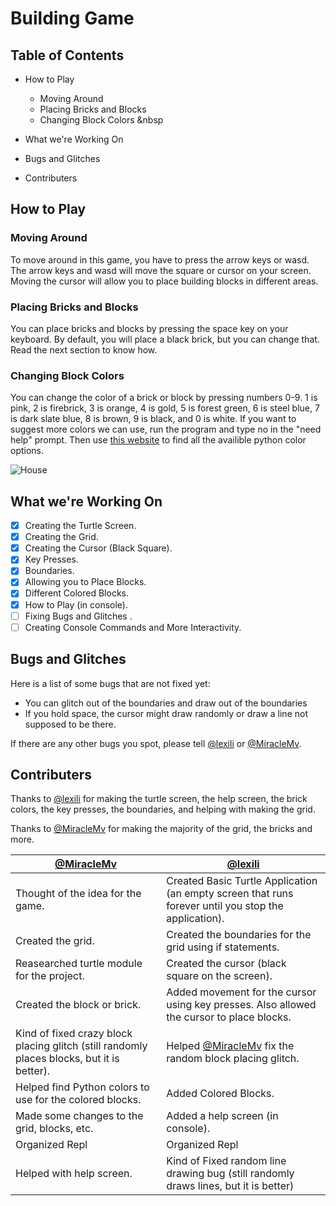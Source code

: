 # Building Game

## Table of Contents


* How to Play


  - Moving Around
  - Placing Bricks and Blocks
  - Changing Block Colors
&nbsp

* What we're Working On
* Bugs and Glitches
* Contributers

## How to Play

### Moving Around

To move around in this game, you have to press the arrow keys or wasd. The arrow keys and wasd will move the square or cursor on your screen. Moving the cursor will allow you to place building blocks in different areas. 

### Placing Bricks and Blocks

You can place bricks and blocks by pressing the space key on your keyboard. By default, you will place a black brick, but you can change that. Read the next section to know how.

### Changing Block Colors

You can change the color of a brick or block by pressing numbers 0-9. 1 is pink, 2 is firebrick, 3 is orange, 4 is gold, 5 is forest green, 6 is steel blue, 7 is dark slate blue, 8 is brown, 9 is black, and 0 is white. If you want to suggest more colors we can use, run the program and type no in the "need help" prompt. Then use [this website](https://matplotlib.org/stable/gallery/color/named_colors.html) to find all the availible python color options. 
 
![House](https://user-images.githubusercontent.com/67660291/110988686-b9d98100-8325-11eb-9e2c-851b9fe2c24f.png)

## What we're Working On

- [x] Creating the Turtle Screen.
- [x] Creating the Grid.
- [x] Creating the Cursor (Black Square).
- [x] Key Presses.
- [x] Boundaries.
- [x] Allowing you to Place Blocks.
- [x] Different Colored Blocks.
- [x] How to Play (in console).
- [ ] Fixing Bugs and Glitches .
- [ ] Creating Console Commands and More Interactivity. 

## Bugs and Glitches

Here is a list of some bugs that are not fixed yet:

* You can glitch out of the boundaries and draw out of the boundaries
* If you hold space, the cursor might draw randomly or draw a line not supposed to be there.

If there are any other bugs you spot, please tell [@lexili](https://replit.com/@lexili) or [@MiracleMv](https://replit.com/@MiracleMv).

## Contributers

Thanks to [@lexili](https://replit.com/@lexili) for making the turtle screen, the help screen, the brick colors, the key presses, the boundaries, and helping with making the grid.

Thanks to [@MiracleMv](https://replit.com/@MiracleMv) for making the majority of the grid, the bricks and more.


[@MiracleMv](https://replit.com/@MiracleMv) | [@lexili](https://replit.com/@lexili)
------------ | -------------
Thought of the idea for the game. | Created Basic Turtle Application (an empty screen that runs forever until you stop the application).
Created the grid.| Created the boundaries for the grid using if statements.
Reasearched turtle module for the project. | Created the cursor (black square on the screen).
Created the block or brick. | Added movement for the cursor using key presses. Also allowed the cursor to place blocks.
Kind of fixed crazy block placing glitch (still randomly places blocks, but it is better). | Helped [@MiracleMv](https://replit.com/@MiracleMv) fix the random block placing glitch.
Helped find Python colors to use for the colored blocks. | Added Colored Blocks.
Made some changes to the grid, blocks, etc. | Added a help screen (in console).
Organized Repl | Organized Repl
Helped with help screen. | Kind of Fixed random line drawing bug (still randomly draws lines, but it is better)




